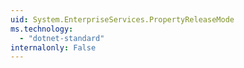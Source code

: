 ```yaml
---
uid: System.EnterpriseServices.PropertyReleaseMode
ms.technology: 
  - "dotnet-standard"
internalonly: False
---
```

